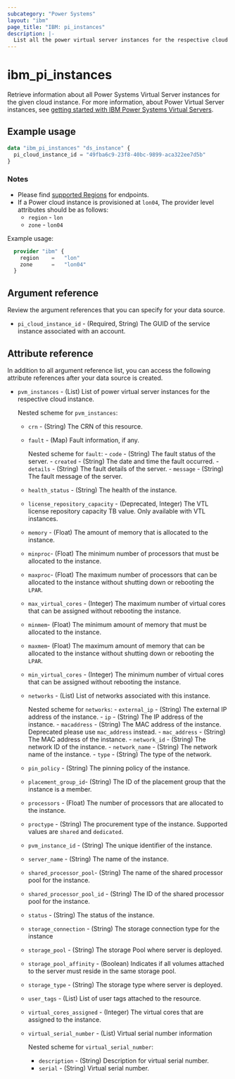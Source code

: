 ```yaml
---
subcategory: "Power Systems"
layout: "ibm"
page_title: "IBM: pi_instances"
description: |-
  List all the power virtual server instances for the respective cloud instance in the Power Virtual Server cloud.
---
```


# ibm_pi_instances

Retrieve information about all Power Systems Virtual Server instances for the given cloud instance. For more information, about Power Virtual Server instances, see [getting started with IBM Power Systems Virtual Servers](https://cloud.ibm.com/docs/power-iaas?topic=power-iaas-getting-started).

## Example usage

```terraform
data "ibm_pi_instances" "ds_instance" {
  pi_cloud_instance_id = "49fba6c9-23f8-40bc-9899-aca322ee7d5b"
}
```

### Notes

- Please find [supported Regions](https://cloud.ibm.com/apidocs/power-cloud#endpoint) for endpoints.
- If a Power cloud instance is provisioned at `lon04`, The provider level attributes should be as follows:
  - `region` - `lon`
  - `zone` - `lon04`
  
Example usage:

  ```terraform
    provider "ibm" {
      region    =   "lon"
      zone      =   "lon04"
    }
  ```

## Argument reference

Review the argument references that you can specify for your data source.

- `pi_cloud_instance_id` - (Required, String) The GUID of the service instance associated with an account.

## Attribute reference

In addition to all argument reference list, you can access the following attribute references after your data source is created.

- `pvm_instances` - (List) List of power virtual server instances for the respective cloud instance.

  Nested scheme for `pvm_instances`:
  - `crn` - (String) The CRN of this resource.
  - `fault` - (Map) Fault information, if any.

      Nested scheme for `fault`:
        - `code` - (String) The fault status of the server.
        - `created` - (String) The date and time the fault occurred.
        - `details` - (String) The fault details of the server.
        - `message` -  (String) The fault message of the server.

  - `health_status` - (String) The health of the instance.
  - `license_repository_capacity` - (Deprecated, Integer) The VTL license repository capacity TB value. Only available with VTL instances.
  - `memory` - (Float) The amount of memory that is allocated to the instance.
  - `minproc`- (Float) The minimum number of processors that must be allocated to the instance.
  - `maxproc`- (Float) The maximum number of processors that can be allocated to the instance without shutting down or rebooting the `LPAR`.
  - `max_virtual_cores` - (Integer) The maximum number of virtual cores that can be assigned without rebooting the instance.
  - `minmem`- (Float) The minimum amount of memory that must be allocated to the instance.
  - `maxmem`- (Float) The maximum amount of memory that can be allocated to the instance without shutting down or rebooting the `LPAR`.
  - `min_virtual_cores` - (Integer) The minimum number of virtual cores that can be assigned without rebooting the instance.
  - `networks` - (List) List of networks associated with this instance.

      Nested scheme for `networks`:
        - `external_ip` - (String) The external IP address of the instance.
        - `ip` - (String) The IP address of the instance.
        - `macaddress` - (String) The MAC address of the instance. Deprecated please use `mac_address` instead.
        - `mac_address` - (String) The MAC address of the instance.
        - `network_id` - (String) The network ID of the instance.
        - `network_name` - (String) The network name of the instance.
        - `type` - (String) The type of the network.

  - `pin_policy` - (String) The pinning policy of the instance.
  - `placement_group_id`- (String) The ID of the placement group that the instance is a member.
  - `processors` - (Float) The number of processors that are allocated to the instance.
  - `proctype` - (String) The procurement type of the instance. Supported values are `shared` and `dedicated`.
  - `pvm_instance_id` - (String) The unique identifier of the instance.
  - `server_name` - (String) The name of the instance.
  - `shared_processor_pool`- (String) The name of the shared processor pool for the instance.
  - `shared_processor_pool_id` - (String)  The ID of the shared processor pool for the instance.
  - `status` - (String) The status of the instance.
  - `storage_connection` - (String) The storage connection type for the instance
  - `storage_pool` - (String) The storage Pool where server is deployed.
  - `storage_pool_affinity` - (Boolean) Indicates if all volumes attached to the server must reside in the same storage pool.
  - `storage_type` - (String) The storage type where server is deployed.
  - `user_tags` - (List) List of user tags attached to the resource.
  - `virtual_cores_assigned` - (Integer) The virtual cores that are assigned to the instance.
  - `virtual_serial_number` - (List) Virtual serial number information

    Nested scheme for `virtual_serial_number`:
    - `description` - (String) Description for virtual serial number.
    - `serial` - (String) Virtual serial number.

